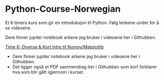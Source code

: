 # Python-Course-Norwegian
Et 6 timers kurs som gir en introduksjon til Python. Følg lenkene under for å se videoene. 

Dere finner jupiter notebook arkene jeg bruker i videoene her i Githubben.

[Time 6: Diverse & Kort Intro til Numpy/Matplotlib](https://ntnu.cloud.panopto.eu/Panopto/Pages/Viewer.aspx?id=af6e87c7-a178-4a1d-b8b6-ac2a01513629)

* Dere finner jupiter notebook arkene jeg bruker i videoene her i Githubben.
* Det ligger også et PDF sammendrag her i Githubben som kort forklarer hva som blir gått igjennom i kurset.
